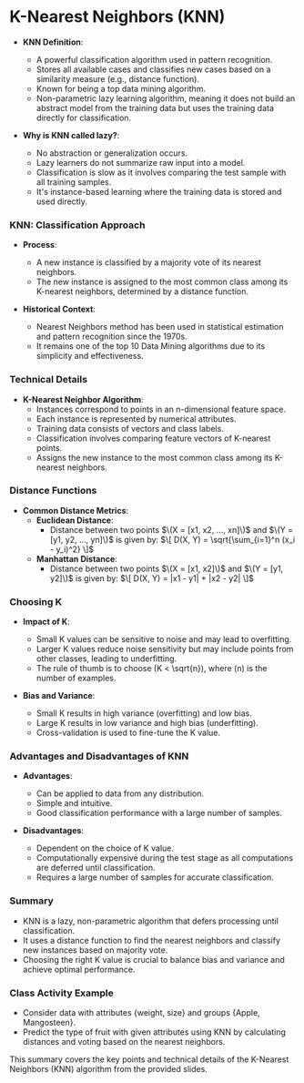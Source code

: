 # K-Nearest Neighbors (KNN)

- **KNN Definition**:
  - A powerful classification algorithm used in pattern recognition.
  - Stores all available cases and classifies new cases based on a similarity measure (e.g., distance function).
  - Known for being a top data mining algorithm.
  - Non-parametric lazy learning algorithm, meaning it does not build an abstract model from the training data but uses the training data directly for classification.

- **Why is KNN called lazy?**:
  - No abstraction or generalization occurs.
  - Lazy learners do not summarize raw input into a model.
  - Classification is slow as it involves comparing the test sample with all training samples.
  - It's instance-based learning where the training data is stored and used directly.

### KNN: Classification Approach

- **Process**:
  - A new instance is classified by a majority vote of its nearest neighbors.
  - The new instance is assigned to the most common class among its K-nearest neighbors, determined by a distance function.

- **Historical Context**:
  - Nearest Neighbors method has been used in statistical estimation and pattern recognition since the 1970s.
  - It remains one of the top 10 Data Mining algorithms due to its simplicity and effectiveness.

### Technical Details

- **K-Nearest Neighbor Algorithm**:
  - Instances correspond to points in an n-dimensional feature space.
  - Each instance is represented by numerical attributes.
  - Training data consists of vectors and class labels.
  - Classification involves comparing feature vectors of K-nearest points.
  - Assigns the new instance to the most common class among its K-nearest neighbors.

### Distance Functions

- **Common Distance Metrics**:
  - **Euclidean Distance**:
    - Distance between two points $\(X = [x1, x2, ..., xn]\)$ and $\(Y = [y1, y2, ..., yn]\)$ is given by:
      $\[
      D(X, Y) = \sqrt{\sum_{i=1}^n (x_i - y_i)^2}
      \]$
  - **Manhattan Distance**:
    - Distance between two points $\(X = [x1, x2]\)$ and $\(Y = [y1, y2]\)$ is given by:
      $\[
      D(X, Y) = |x1 - y1| + |x2 - y2|
      \]$

### Choosing K

- **Impact of K**:
  - Small K values can be sensitive to noise and may lead to overfitting.
  - Larger K values reduce noise sensitivity but may include points from other classes, leading to underfitting.
  - The rule of thumb is to choose \(K < \sqrt{n}\), where \(n\) is the number of examples.

- **Bias and Variance**:
  - Small K results in high variance (overfitting) and low bias.
  - Large K results in low variance and high bias (underfitting).
  - Cross-validation is used to fine-tune the K value.

### Advantages and Disadvantages of KNN

- **Advantages**:
  - Can be applied to data from any distribution.
  - Simple and intuitive.
  - Good classification performance with a large number of samples.

- **Disadvantages**:
  - Dependent on the choice of K value.
  - Computationally expensive during the test stage as all computations are deferred until classification.
  - Requires a large number of samples for accurate classification.

### Summary

- KNN is a lazy, non-parametric algorithm that defers processing until classification.
- It uses a distance function to find the nearest neighbors and classify new instances based on majority vote.
- Choosing the right K value is crucial to balance bias and variance and achieve optimal performance.

### Class Activity Example

- Consider data with attributes {weight, size} and groups {Apple, Mangosteen}.
- Predict the type of fruit with given attributes using KNN by calculating distances and voting based on the nearest neighbors.

This summary covers the key points and technical details of the K-Nearest Neighbors (KNN) algorithm from the provided slides.
